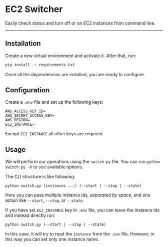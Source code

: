 # EC2 Switcher

Easily check status and turn off or on EC2 instances from command line.

---

## Installation

Create a new virtual environment and activate it. After that, run:

```bash
pip install -r requirements.txt
```

Once all the dependencies are installed, you are ready to configure.

## Configuration

Create a `.env` file and set up the following keys:

```
AWS_ACCESS_KEY_ID=
AWS_SECRET_ACCESS_KEY=
AWS_REGION=
EC2_INSTANCE=
```

Except `EC2_INSTANCE` all other keys are required.

## Usage

We will perform our operations using the `switch.py` file. You can run `python switch.py -h` to see available options.

The CLI structure is like following:

```
python switch.py [instances ...] (--start | --stop | --state)
```

Here you can pass multiple instance ids, _separated by space_, and one action like `--start`, `--stop`, or `--state`.

If you have set `EC2_INSTANCE` key in `.env` file, you can leave the instance ids and instead directly run:

```
python switch.py (--start | --stop | --state)
```

In this case, it will try to read the `instance` from the `.env` file. However, in this way you can set only one instance name.
